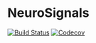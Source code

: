 # NeuroSignals

[![Build Status](https://travis-ci.com/Tokazama/NeuroSignals.jl.svg?branch=master)](https://travis-ci.com/Tokazama/NeuroSignals.jl)
[![Codecov](https://codecov.io/gh/Tokazama/NeuroSignals.jl/branch/master/graph/badge.svg)](https://codecov.io/gh/Tokazama/NeuroSignals.jl)
